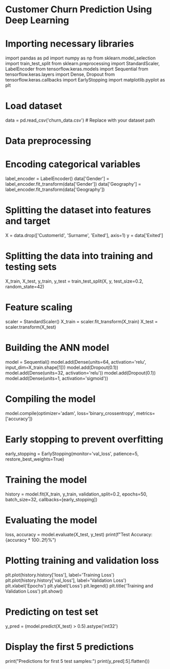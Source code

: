 # Customer Churn Prediction Using Deep Learning

# Importing necessary libraries
import pandas as pd
import numpy as np
from sklearn.model_selection import train_test_split
from sklearn.preprocessing import StandardScaler, LabelEncoder
from tensorflow.keras.models import Sequential
from tensorflow.keras.layers import Dense, Dropout
from tensorflow.keras.callbacks import EarlyStopping
import matplotlib.pyplot as plt

# Load dataset
data = pd.read_csv('churn_data.csv')  # Replace with your dataset path

# Data preprocessing
# Encoding categorical variables
label_encoder = LabelEncoder()
data['Gender'] = label_encoder.fit_transform(data['Gender'])
data['Geography'] = label_encoder.fit_transform(data['Geography'])

# Splitting the dataset into features and target
X = data.drop(['CustomerId', 'Surname', 'Exited'], axis=1)
y = data['Exited']

# Splitting the data into training and testing sets
X_train, X_test, y_train, y_test = train_test_split(X, y, test_size=0.2, random_state=42)

# Feature scaling
scaler = StandardScaler()
X_train = scaler.fit_transform(X_train)
X_test = scaler.transform(X_test)

# Building the ANN model
model = Sequential()
model.add(Dense(units=64, activation='relu', input_dim=X_train.shape[1]))
model.add(Dropout(0.1))
model.add(Dense(units=32, activation='relu'))
model.add(Dropout(0.1))
model.add(Dense(units=1, activation='sigmoid'))

# Compiling the model
model.compile(optimizer='adam', loss='binary_crossentropy', metrics=['accuracy'])

# Early stopping to prevent overfitting
early_stopping = EarlyStopping(monitor='val_loss', patience=5, restore_best_weights=True)

# Training the model
history = model.fit(X_train, y_train, validation_split=0.2, epochs=50, batch_size=32, callbacks=[early_stopping])

# Evaluating the model
loss, accuracy = model.evaluate(X_test, y_test)
print(f"Test Accuracy: {accuracy * 100:.2f}%")

# Plotting training and validation loss
plt.plot(history.history['loss'], label='Training Loss')
plt.plot(history.history['val_loss'], label='Validation Loss')
plt.xlabel('Epochs')
plt.ylabel('Loss')
plt.legend()
plt.title('Training and Validation Loss')
plt.show()

# Predicting on test set
y_pred = (model.predict(X_test) > 0.5).astype('int32')

# Display the first 5 predictions
print("Predictions for first 5 test samples:")
print(y_pred[:5].flatten())
